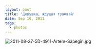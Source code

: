 ```yaml
---
layout: post
title: 'Девушка, ждущая трамвай'
date: Sep 19, 2011
tags:
  - photos
---
```


![2011-08-27-5D-4911-Artem-Sapegin.jpg](photo://163)

